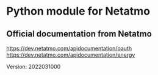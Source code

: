 # Python module for Netatmo


## Official documentation from Netatmo

https://dev.netatmo.com/apidocumentation/oauth
https://dev.netatmo.com/apidocumentation/energy


Version: 2022031000